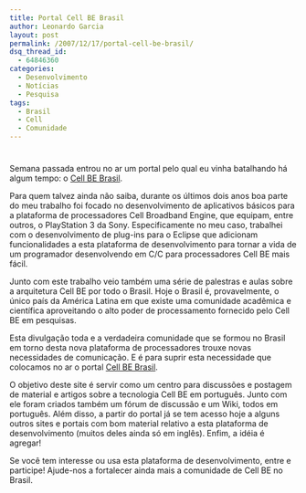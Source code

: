 ```yaml
---
title: Portal Cell BE Brasil
author: Leonardo Garcia
layout: post
permalink: /2007/12/17/portal-cell-be-brasil/
dsq_thread_id:
  - 64846360
categories:
  - Desenvolvimento
  - Notícias
  - Pesquisa
tags:
  - Brasil
  - Cell
  - Comunidade
---
```

# 

Semana passada entrou no ar um portal pelo qual eu vinha batalhando há algum tempo: o [Cell BE Brasil][1].

 [1]: http://www.ibm.com/developerworks/spaces/cell

Para quem talvez ainda não saiba, durante os últimos dois anos boa parte do meu trabalho foi focado no desenvolvimento de aplicativos básicos para a plataforma de processadores Cell Broadband Engine, que equipam, entre outros, o PlayStation 3 da Sony. Especificamente no meu caso, trabalhei com o desenvolvimento de plug-ins para o Eclipse que adicionam funcionalidades a esta plataforma de desenvolvimento para tornar a vida de um programador desenvolvendo em C/C para processadores Cell BE mais fácil.

Junto com este trabalho veio também uma série de palestras e aulas sobre a arquitetura Cell BE por todo o Brasil. Hoje o Brasil é, provavelmente, o único país da América Latina em que existe uma comunidade acadêmica e científica aproveitando o alto poder de processamento fornecido pelo Cell BE em pesquisas.

Esta divulgação toda e a verdadeira comunidade que se formou no Brasil em torno desta nova plataforma de processadores trouxe novas necessidades de comunicação. E é para suprir esta necessidade que colocamos no ar o portal [Cell BE Brasil][1].

O objetivo deste site é servir como um centro para discussões e postagem de material e artigos sobre a tecnologia Cell BE em português. Junto com ele foram criados também um fórum de discussão e um Wiki, todos em português. Além disso, a partir do portal já se tem acesso hoje a alguns outros sites e portais com bom material relativo a esta plataforma de desenvolvimento (muitos deles ainda só em inglês). Enfim, a idéia é agregar!

Se você tem interesse ou usa esta plataforma de desenvolvimento, entre e participe! Ajude-nos a fortalecer ainda mais a comunidade de Cell BE no Brasil.